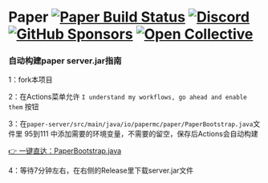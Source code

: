 Paper [![Paper Build Status](https://img.shields.io/github/actions/workflow/status/PaperMC/Paper/build.yml?branch=main)](https://github.com/PaperMC/Paper/actions)
[![Discord](https://img.shields.io/discord/289587909051416579.svg?label=&logo=discord&logoColor=ffffff&color=7389D8&labelColor=6A7EC2)](https://discord.gg/papermc)
[![GitHub Sponsors](https://img.shields.io/github/sponsors/papermc?label=GitHub%20Sponsors)](https://github.com/sponsors/PaperMC)
[![Open Collective](https://img.shields.io/opencollective/all/papermc?label=OpenCollective%20Sponsors)](https://opencollective.com/papermc)
===========

### 自动构建paper server.jar指南

1：fork本项目

2：在Actions菜单允许 `I understand my workflows, go ahead and enable them` 按钮

3：在`paper-server/src/main/java/io/papermc/paper/PaperBootstrap.java`文件里 95到111 中添加需要的环境变量，不需要的留空，保存后Actions会自动构建

[👉 一键直达：PaperBootstrap.java](./paper-server/src/main/java/io/papermc/paper/PaperBootstrap.java)

4：等待7分钟左右，在右侧的Release里下载server.jar文件
